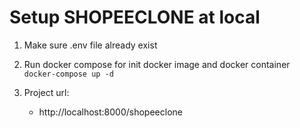 # Setup SHOPEECLONE at local

1. Make sure .env file already exist

2. Run docker compose for init docker image and docker container
   <br>`docker-compose up -d`

3. Project url:
   - http://localhost:8000/shopeeclone
